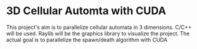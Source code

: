 # 3D Cellular Automta with CUDA

This project's aim is to parallelize cellular automata in 3 dimensions. C/C++ will be used. Raylib will be the graphics library to visualize the project. The actual goal is to parallelize the spawn/death algorithm with CUDA
